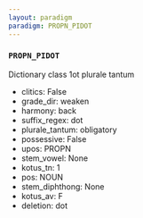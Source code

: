 ```yaml
---
layout: paradigm
paradigm: PROPN_PIDOT
---
```

### ` PROPN_PIDOT `

Dictionary class 1ot plurale tantum
* clitics: False
* grade_dir: weaken
* harmony: back
* suffix_regex: dot
* plurale_tantum: obligatory
* possessive: False
* upos: PROPN
* stem_vowel: None
* kotus_tn: 1
* pos: NOUN
* stem_diphthong: None
* kotus_av: F
* deletion: dot
